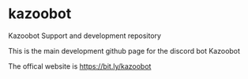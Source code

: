 # kazoobot
Kazoobot Support and development repository

This is the main development github page for the discord bot Kazoobot

The offical website is https://bit.ly/kazoobot

